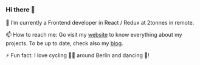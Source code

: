 ### Hi there 👋
🔭 I’m currently a Frontend developer in React / Redux at 2tonnes in remote.

📫 How to reach me:
  Go visit my [website](https://juliette.hoisnard.fr/) to know everything about my projects.
  To be up to date, check also my [blog](https://juliette.hoisnard.fr/blog/).
 
 ⚡ Fun fact: I love cycling 🚴‍♀️ around Berlin and dancing 💃!


<!--
**JulietteHoisnard/JulietteHoisnard** is a ✨ _special_ ✨ repository because its `README.md` (this file) appears on your GitHub profile.

- 🔭 I’m currently working on as a Frontend developer in React.js at 2tonnes!
- 🌱 I’m currently developing ...
- 👯 I’m looking to collaborate on ...
- 🤔 I’m looking for help with ...
- 💬 Ask me about ...

- 😄 Pronouns: ...
- ⚡ Fun fact: ...
-->
